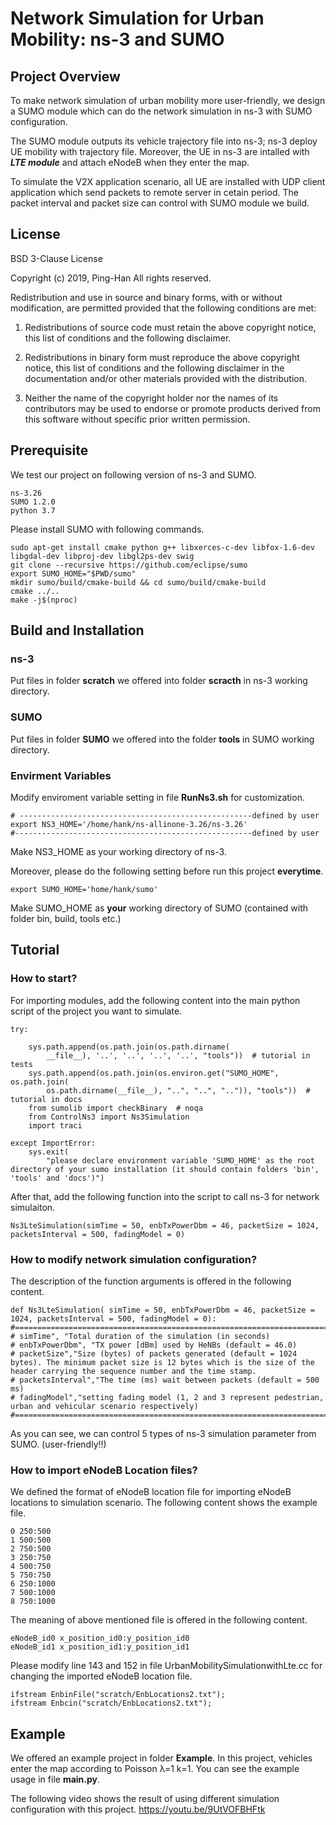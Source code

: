 # Network Simulation for Urban Mobility: ns-3 and SUMO

## Project Overview
To make network simulation of urban mobility more user-friendly, we design a SUMO module which can do the network simulation in ns-3 with SUMO configuration.

The SUMO module outputs its vehicle trajectory file into ns-3; ns-3 deploy UE mobility with trajectory file. Moreover, the UE in ns-3 are intalled with ***LTE module*** and attach eNodeB when they enter the map. 

To simulate the V2X application scenario, all UE are installed with UDP client application which send packets to remote server in cetain period. The packet interval and packet size can control with SUMO module we build.

## License

BSD 3-Clause License

Copyright (c) 2019, Ping-Han
All rights reserved.

Redistribution and use in source and binary forms, with or without
modification, are permitted provided that the following conditions are met:

1. Redistributions of source code must retain the above copyright notice, this
   list of conditions and the following disclaimer.

2. Redistributions in binary form must reproduce the above copyright notice,
   this list of conditions and the following disclaimer in the documentation
   and/or other materials provided with the distribution.

3. Neither the name of the copyright holder nor the names of its
   contributors may be used to endorse or promote products derived from
   this software without specific prior written permission.
## Prerequisite
We test our project on following version of ns-3 and SUMO.

    ns-3.26
    SUMO 1.2.0
    python 3.7

Please install SUMO with following commands.
```
sudo apt-get install cmake python g++ libxerces-c-dev libfox-1.6-dev libgdal-dev libproj-dev libgl2ps-dev swig
git clone --recursive https://github.com/eclipse/sumo
export SUMO_HOME="$PWD/sumo"
mkdir sumo/build/cmake-build && cd sumo/build/cmake-build
cmake ../..
make -j$(nproc)
```
    

## Build and Installation

### ns-3
Put files in folder **scratch** we offered into folder **scracth** in ns-3 working directory.
### SUMO 
Put files in folder **SUMO** we offered into the folder **tools** in SUMO working directory.

### Envirment Variables
Modify enviroment variable setting in file **RunNs3.sh** for customization.

    # ----------------------------------------------------defined by user
    export NS3_HOME='/home/hank/ns-allinone-3.26/ns-3.26'                 
    #-----------------------------------------------------defined by user
Make NS3_HOME as your working directory of ns-3.

Moreover, please do the following setting before run this project **everytime**.

    export SUMO_HOME='home/hank/sumo'                  
Make SUMO_HOME as **your** working directory of SUMO (contained with folder bin, build, tools etc.)

## Tutorial

### How to start?

For importing modules, add the following content into the main python script of the project you want to simulate.

```
try:
    
    sys.path.append(os.path.join(os.path.dirname(
        __file__), '..', '..', '..', '..', "tools"))  # tutorial in tests
    sys.path.append(os.path.join(os.environ.get("SUMO_HOME", os.path.join(
        os.path.dirname(__file__), "..", "..", "..")), "tools"))  # tutorial in docs
    from sumolib import checkBinary  # noqa
    from ControlNs3 import Ns3Simulation
    import traci
    
except ImportError:
    sys.exit(
        "please declare environment variable 'SUMO_HOME' as the root directory of your sumo installation (it should contain folders 'bin', 'tools' and 'docs')")
```


After that, add the following function into the script to call ns-3 for network simulaiton.

    Ns3LteSimulation(simTime = 50, enbTxPowerDbm = 46, packetSize = 1024, packetsInterval = 500, fadingModel = 0) 


### How to modify network simulation configuration?

The description of the function arguments is offered in the following content.
```
def Ns3LteSimulation( simTime = 50, enbTxPowerDbm = 46, packetSize = 1024, packetsInterval = 500, fadingModel = 0):
#============================================================================================
# simTime", "Total duration of the simulation (in seconds)
# enbTxPowerDbm", "TX power [dBm] used by HeNBs (default = 46.0)
# packetSize","Size (bytes) of packets generated (default = 1024 bytes). The minimum packet size is 12 bytes which is the size of the header carrying the sequence number and the time stamp.
# packetsInterval","The time (ms) wait between packets (default = 500 ms)
# fadingModel","setting fading model (1, 2 and 3 represent pedestrian, urban and vehicular scenario respectively)
#============================================================================================
```
As you can see, we can control 5 types of ns-3 simulation parameter from SUMO. (user-friendly!!)

### How to import eNodeB Location files?

We defined the format of eNodeB location file for importing eNodeB locations to simulation scenario. The following content shows the example file. 
```
0 250:500 
1 500:500 
2 750:500 
3 250:750 
4 500:750 
5 750:750 
6 250:1000 
7 500:1000 
8 750:1000
```
The meaning of above mentioned file is offered in the following content.
```
eNodeB_id0 x_position_id0:y_position_id0
eNodeB_id1 x_position_id1:y_position_id1
```

Please modify line 143 and 152 in file UrbanMobilitySimulationwithLte.cc for changing the imported eNodeB location file.
```
ifstream EnbinFile("scratch/EnbLocations2.txt"); 
ifstream Enbcin("scratch/EnbLocations2.txt"); 
```

## Example

We offered an example project in folder **Example**. In this project, vehicles enter the map according to Poisson λ=1 k=1. You can see the example usage in file **main.py**.

The following video shows the result of using different simulation configuration with this project.
https://youtu.be/9UtVOFBHFtk

